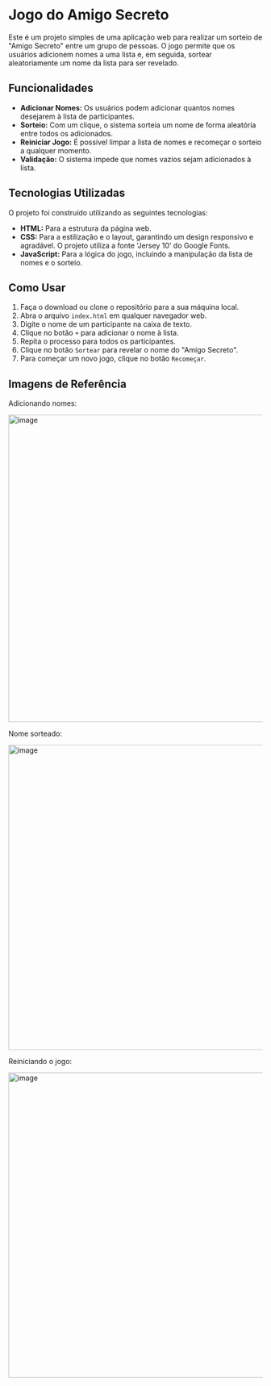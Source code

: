 <h1>Jogo do Amigo Secreto</h1>
<p>Este é um projeto simples de uma aplicação web para realizar um sorteio de "Amigo Secreto" entre um grupo de pessoas. O jogo permite que os usuários adicionem nomes a uma lista e, em seguida, sortear aleatoriamente um nome da lista para ser revelado.</p>
<h2>Funcionalidades</h2>
    <ul>
        <li><strong>Adicionar Nomes:</strong> Os usuários podem adicionar quantos nomes desejarem à lista de participantes.</li>
        <li><strong>Sorteio:</strong> Com um clique, o sistema sorteia um nome de forma aleatória entre todos os adicionados.</li>
        <li><strong>Reiniciar Jogo:</strong> É possível limpar a lista de nomes e recomeçar o sorteio a qualquer momento.</li>
        <li><strong>Validação:</strong> O sistema impede que nomes vazios sejam adicionados à lista.</li>
    </ul>

<h2>Tecnologias Utilizadas</h2>
<p>O projeto foi construído utilizando as seguintes tecnologias:</p>
    <ul>
        <li><strong>HTML:</strong> Para a estrutura da página web.</li>
        <li><strong>CSS:</strong> Para a estilização e o layout, garantindo um design responsivo e agradável. O projeto utiliza a fonte 'Jersey 10' do Google Fonts.</li>
        <li><strong>JavaScript:</strong> Para a lógica do jogo, incluindo a manipulação da lista de nomes e o sorteio.</li>
    </ul>

<h2>Como Usar</h2>
    <ol>
        <li>Faça o download ou clone o repositório para a sua máquina local.</li>
        <li>Abra o arquivo <code>index.html</code> em qualquer navegador web.</li>
        <li>Digite o nome de um participante na caixa de texto.</li>
        <li>Clique no botão <code>+</code> para adicionar o nome à lista.</li>
        <li>Repita o processo para todos os participantes.</li>
        <li>Clique no botão <code>Sortear</code> para revelar o nome do "Amigo Secreto".</li>
        <li>Para começar um novo jogo, clique no botão <code>Recomeçar</code>.</li>
    </ol>
<h2>Imagens de Referência</h2>
<p>Adicionando nomes:</p>
<img width="1302" height="610" alt="image" src="https://github.com/user-attachments/assets/af8b660a-ed27-4f5a-89a7-308f59721bf2" />
<p>Nome sorteado:</p>
<img width="1304" height="605" alt="image" src="https://github.com/user-attachments/assets/c4d5e948-732c-4218-87c3-af7a1c29c9df" />
<p>Reiniciando o jogo:</p>
<img width="1299" height="605" alt="image" src="https://github.com/user-attachments/assets/ef654cc9-1cd4-423e-b7e2-8e37ebaae2a8" />

